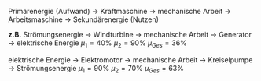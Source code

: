 Primärenergie (Aufwand) -> Kraftmaschine -> mechanische Arbeit -> Arbeitsmaschine -> Sekundärenergie (Nutzen)

**z.B.**
Strömungsenergie -> Windturbine -> mechanische Arbeit -> Generator -> elektrische Energie
$\mu_{1} = 40\%$
$\mu_{2} = 90\%$
$\mu_{Ges} = 36\%$

elektrische Energie -> Elektromotor -> mechanische Arbeit -> Kreiselpumpe -> Strömungsenergie
$\mu_{1} = 90\%$
$\mu_{2} = 70\%$
$\mu_{Ges} = 63\%$
